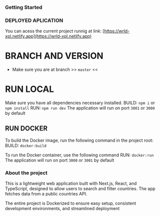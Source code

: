 ### Getting Started

### DEPLOYED APLICATION

You can acess the current project runnig at link: [https://wrld-xpl.netlify.app](https://wrld-xpl.netlify.app)

# BRANCH AND VERSION

- Make sure you are at branch >> `master` <<

# RUN LOCAL

Make sure you have all dependencies necessary installed. 
BUILD: `npm i` or `npm install`
RUN: `npm run dev`
The application will run on port `3001` or `3000` by default


## RUN DOCKER

To build the Docker image, run the following command in the project root:
BUILD: `docker:build`

To run the Docker container, use the following command
RUN: `docker:run`
The application will run on port `3000` or `3001` by default


### About the project

This is a lightweight web application built with Next.js, React, and TypeScript, designed to allow users to search and filter countries. The app fetches data from a public countries API. 

The entire project is Dockerized to ensure easy setup, consistent development environments, and streamlined deployment